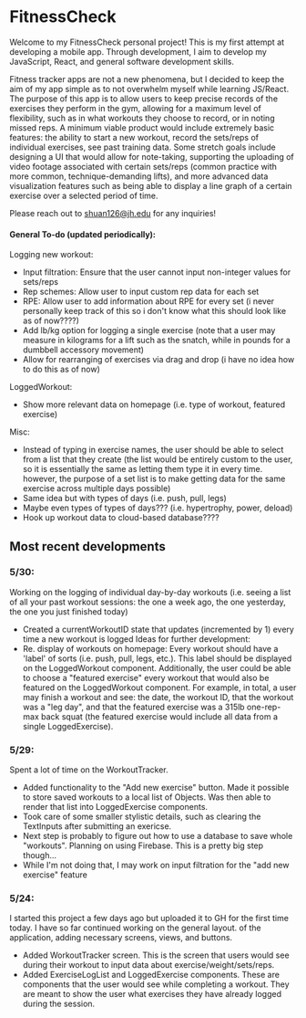 # FitnessCheck
Welcome to my FitnessCheck personal project! This is my first attempt at developing a mobile app. Through development, I aim to 
develop my JavaScript, React, and general software development skills. 

Fitness tracker apps are not a new phenomena, but I decided to keep the aim of my app simple as to not overwhelm myself while 
learning JS/React. The purpose of this app is to allow users to keep precise records of the exercises they perform in the gym, 
allowing for a maximum level of flexibility, such as in what workouts they choose to record, or in noting missed reps. A minimum 
viable product would include extremely basic features: the ability to start a new workout, record the sets/reps of individual exercises, 
see past training data. Some stretch goals include designing a UI that would allow for note-taking, supporting the uploading of video 
footage associated with certain sets/reps (common practice with more common, technique-demanding lifts), and more advanced data 
visualization features such as being able to display a line graph of a certain exercise over a selected period of time.

Please reach out to shuan126@jh.edu for any inquiries!

#### General To-do (updated periodically):
Logging new workout:
* Input filtration: Ensure that the user cannot input non-integer values for sets/reps
* Rep schemes: Allow user to input custom rep data for each set
* RPE: Allow user to add information about RPE for every set (i never personally keep track of this so i don't know what this should look like as of now????)
* Add lb/kg option for logging a single exercise (note that a user may measure in kilograms for a lift such as the snatch, while in pounds for a dumbbell accessory movement)
* Allow for rearranging of exercises via drag and drop (i have no idea how to do this as of now)

LoggedWorkout:
* Show more relevant data on homepage (i.e. type of workout, featured exercise)

Misc:
* Instead of typing in exercise names, the user should be able to select from a list that they create (the list would be entirely custom to the user, so it is essentially the same as letting them type it in every time. however, the purpose of a set list is to make getting data for the same exercise across multiple days possible)
* Same idea but with types of days (i.e. push, pull, legs)
* Maybe even types of types of days??? (i.e. hypertrophy, power, deload)
* Hook up workout data to cloud-based database????

## Most recent developments

### 5/30:
Working on the logging of individual day-by-day workouts (i.e. seeing a list of all your past workout sessions: the one a week ago, the one yesterday, the one you just finished today)
* Created a currentWorkoutID state that updates (incremented by 1) every time a new workout is logged
Ideas for further development:
* Re. display of workouts on homepage: Every workout should have a 'label' of sorts (i.e. push, pull, legs, etc.). This label should be displayed on the LoggedWorkout component. Additionally, the user could be able to choose a "featured exercise" every workout that would also be featured on the LoggedWorkout component. For example, in total, a user may finish a workout and see: the date, the workout ID, that the workout was a "leg day", and that the featured exercise was a 315lb one-rep-max back squat (the featured exercise would include all data from a single LoggedExercise).

### 5/29:
Spent a lot of time on the WorkoutTracker.
* Added functionality to the "Add new exercise" button. Made it possible to store
saved workouts to a local list of Objects. Was then able to render that list into LoggedExercise
components.
* Took care of some smaller stylistic details, such as clearing the TextInputs after submitting an exericse.
* Next step is probably to figure out how to use a database to save whole "workouts". Planning on using Firebase. This is a pretty big step though...
* While I'm not doing that, I may work on input filtration for the "add new exercise" feature

### 5/24:
I started this project a few days ago but uploaded it to GH for the first time today. I have so far continued working on the general layout. 
of the application, adding necessary screens, views, and buttons.
* Added WorkoutTracker screen. This is the screen that users would see during their workout to input data about exercise/weight/sets/reps.
* Added ExerciseLogList and LoggedExercise components. These are components that the user would see while completing a workout. They are meant to show the user what exercises they have already 
logged during the session.